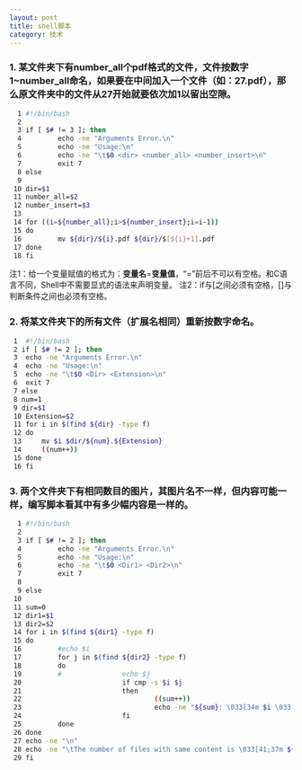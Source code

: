 ```yaml
---
layout: post
title: shell脚本
category: 技术
---
```


### 1. 某文件夹下有number_all个pdf格式的文件，文件按数字1~number_all命名，如果要在中间加入一个文件（如：27.pdf），那么原文件夹中的文件从27开始就要依次加1以留出空隙。

```Bash
  1 #!/bin/bash
  2 
  3 if [ $# != 3 ]; then
  4         echo -ne "Arguments Error.\n"
  5         echo -ne "Usage:\n"
  6         echo -ne "\t$0 <dir> <number_all> <number_insert>\n"
  7         exit 7
  8 else
  9 
 10 dir=$1
 11 number_all=$2
 12 number_insert=$3
 13 
 14 for ((i=${number_all};i>${number_insert};i=i-1))
 15 do
 16         mv ${dir}/${i}.pdf ${dir}/$[${i}+1].pdf
 17 done
 18 fi
```
注1：给一个变量赋值的格式为：**变量名**=**变量值**，“=”前后不可以有空格。和C语言不同，Shell中不需要显式的语法来声明变量。
注2：if与[之间必须有空格，[]与判断条件之间也必须有空格。

### 2. 将某文件夹下的所有文件（扩展名相同）重新按数字命名。

```Bash
 1  #!/bin/bash
 2 if [ $# != 2 ]; then
 3 	echo -ne "Arguments Error.\n"
 4 	echo -ne "Usage:\n"
 5 	echo -ne "\t$0 <Dir> <Extension>\n"
 6 	exit 7
 7 else
 8 num=1
 9 dir=$1
 10 Extension=$2
 11 for i in $(find ${dir} -type f)
 12 do
 13 	mv $i $dir/${num}.${Extension}
 14 	((num++))
 15 done
 16 fi
```

### 3. 两个文件夹下有相同数目的图片，其图片名不一样，但内容可能一样，编写脚本看其中有多少幅内容是一样的。

```Bash
  1 #!/bin/bash
  2 
  3 if [ $# != 2 ]; then
  4         echo -ne "Arguments Error.\n"
  5         echo -ne "Usage:\n"
  6         echo -ne "\t$0 <Dir1> <Dir2>\n"
  7         exit 7
  8 
  9 else
 10 
 11 sum=0
 12 dir1=$1
 13 dir2=$2
 14 for i in $(find ${dir1} -type f)
 15 do
 16         #echo $i
 17         for j in $(find ${dir2} -type f)
 18         do
 19         #               echo $j
 20                         if cmp -s $i $j
 21                         then
 22                                 ((sum++))
 23                                 echo -ne "${sum}: \033[34m $i \033[0m\t\033[41;33m $j \033[0m\n"
 24                         fi
 25         done
 26 done
 27 echo -ne "\n"
 28 echo -ne "\tThe number of files with same content is \033[41;37m ${sum} \033[0m"
 29 fi
```
